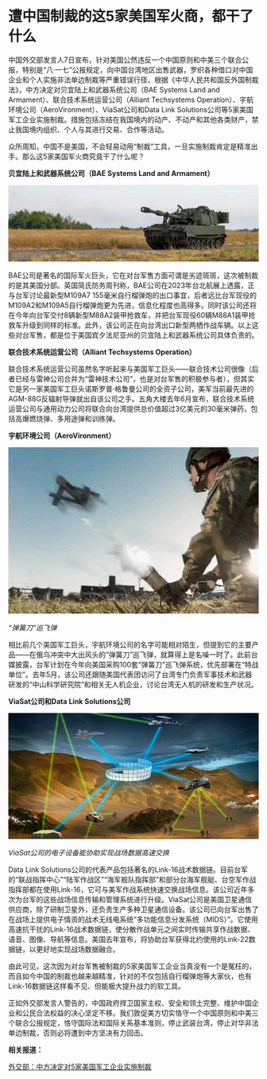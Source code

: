 # 遭中国制裁的这5家美国军火商，都干了什么

中国外交部发言人7日宣布，针对美国公然违反一个中国原则和中美三个联合公报，特别是“八·一七”公报规定，向中国台湾地区出售武器，罗织各种借口对中国企业和个人实施非法单边制裁等严重错误行径，根据《中华人民共和国反外国制裁法》，中方决定对贝宜陆上和武器系统公司（BAE
Systems Land and Armament）、联合技术系统运营公司（Alliant Techsystems
Operation）、宇航环境公司（AeroVironment）、ViaSat公司和Data Link
Solutions公司等5家美国军工企业实施制裁。措施包括冻结在我国境内的动产、不动产和其他各类财产，禁止我国境内组织、个人与其进行交易、合作等活动。

众所周知，中国不是美国，不会轻易动用“制裁”工具，一旦实施制裁肯定是精准出手。那么这5家美国军火商究竟干了什么呢？

**贝宜陆上和武器系统公司（BAE Systems Land and Armament）**

![ae21bbcb94b62f635444328b4457a7d0.jpg](https://raw.githubusercontent.com/qqhsx/qqnews_image/main/2024/01/07/遭中国制裁的这5家美国军火商，都干了什么/ae21bbcb94b62f635444328b4457a7d0.jpg)

BAE公司是著名的国际军火巨头，它在对台军售方面可谓是劣迹斑斑，这次被制裁的是其美国分部。英国简氏防务周刊称，BAE公司在2023年台北航展上透露，正与台军讨论最新型M109A7
155毫米自行榴弹炮的出口事宜，后者远比台军现役的M109A2和M109A5自行榴弹炮更为先进，信息化程度也高得多。同时该公司还将在今年向台军交付8辆新型M88A2装甲抢救车，并把台军现役60辆M88A1装甲抢救车升级到同样的标准。此外，该公司正在向台湾出口新型两栖作战车辆。以上这些对台军售，都是位于美国宾夕法尼亚州的贝宜陆上和武器系统公司具体负责的。

**联合技术系统运营公司（Alliant Techsystems Operation）**

联合技术系统运营公司虽然名字听起来与美国军工巨头——联合技术公司很像（后者已经与雷神公司合并为“雷神技术公司”，也是对台军售的积极参与者），但其实它是另一家美国军工巨头诺斯罗普·格鲁曼公司的全资子公司，美军当前最先进的AGM-88G反辐射导弹就出自该公司之手。五角大楼去年6月宣布，联合技术系统运营公司与通用动力公司将联合向台湾提供总价值超过3亿美元的30毫米弹药，包括高爆燃烧弹、多用途弹和训练弹。

**宇航环境公司（AeroVironment）**

![17d6f058a525b058ec00b6d1dbe34612.jpg](https://raw.githubusercontent.com/qqhsx/qqnews_image/main/2024/01/07/遭中国制裁的这5家美国军火商，都干了什么/17d6f058a525b058ec00b6d1dbe34612.jpg)

_“弹簧刀”巡飞弹_

相比前几个美国军工巨头，宇航环境公司的名字可能相对陌生，但提到它的主要产品——在俄乌冲突中大出风头的“弹簧刀”巡飞弹，就算得上是名噪一时了。此前台媒披露，台军计划在今年向美国采购100套“弹簧刀”巡飞弹系统，优先部署在“特战单位”。去年5月，该公司还跟随美国代表团访问了台湾专门负责军事技术和武器研发的“中山科学研究院”和相关无人机企业，讨论台湾无人机的研发和生产状况。

**ViaSat公司和Data Link Solutions公司**

![bdaa7a0b210bbe7abe2742058d499085.jpg](https://raw.githubusercontent.com/qqhsx/qqnews_image/main/2024/01/07/遭中国制裁的这5家美国军火商，都干了什么/bdaa7a0b210bbe7abe2742058d499085.jpg)

_ViaSat公司的电子设备能协助实现战场数据高速交换_

Data Link
Solutions公司的代表产品包括著名的Link-16战术数据链。目前台军的“联战指挥中心”“陆军作战区”“海军舰队指挥部”和部分台海军舰艇、台空军作战指挥部都在使用Link-16，它可与美军作战系统快速交换战场信息。该公司近年多次为台军的这些战场信息传输和管理系统进行升级。ViaSat公司是美国卫星通信供应商，除了研制卫星外，还负责生产多种卫星通信设备。该公司已向台军出售了在战场上提供电子情资的战术无线电系统“多功能信息分发系统（MIDS）”。它使用高速抗干扰的Link-16战术数据链，使分散作战单元之间实时传输共享作战数据、语音、图像、导航等信息。美国去年宣布，将协助台军获得北约使用的Link-22数据链，以更好地实现战场数据融合。

由此可见，这次因为对台军售被制裁的5家美国军工企业当真没有一个是冤枉的，而且如今中国的制裁也越来越精准，针对的不仅包括自行榴弹炮等大家伙，也有Link-16数据链这样看不见、但能极大提升战力的软工具。

正如外交部发言人警告的，中国政府捍卫国家主权、安全和领土完整、维护中国企业和公民合法权益的决心坚定不移。我们敦促美方切实恪守一个中国原则和中美三个联合公报规定，恪守国际法和国际关系基本准则，停止武装台湾，停止对华非法单边制裁，否则必将遭到中方坚决有力回击。

**相关报道：**

[外交部：中方决定对5家美国军工企业实施制裁](https://news.qq.com/rain/a/20240107A01B4X00)

